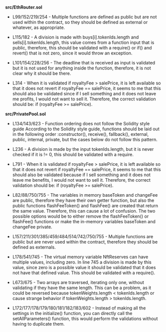 **src/EthRouter.sol**
- L99/152/219/254 - Multiple functions are defined as public but are not used within the contract, so they should be defined as external or whatever, as appropriate.

- L115/182 - A division is made with buys[i].tokenIds.length and sells[i].tokenIds.length, this value comes from a function input that is public, therefore, this should be validated with a require() or if() and revert() that is not zero, since it would throw an exception.

- L101/154/228/256 - The deadline that is received as input is validated but it is not used for anything inside the function, therefore, it is not clear why it should be there.
 
- L314 - When it is validated if royaltyFee > salePrice, it is left available so that it does not revert if royaltyFee == salePrice, it seems to me that this should also be validated since if I sell something and it does not leave me profits, I would not want to sell it. Therefore, the correct validation should be: if (royaltyFee >= salePrice).


**src/PrivatePool.sol**
- L134/143/623 - Function ordering does not follow the Solidity style guide
According to the Solidity style guide, functions should be laid out in the following order :constructor(), receive(), fallback(), external, public, internal, private, but the cases below do not follow this pattern.

- L236 - A division is made by the input tokenIds.length, but it is never checked if it is != 0, this should be validated with a require.

- L791 - When it is validated if royaltyFee > salePrice, it is left available so that it does not revert if royaltyFee == salePrice, it seems to me that this should also be validated because if I sell something and it does not leave me benefits, I would not want to sell it. Therefore, the correct validation should be: if (royaltyFee >= salePrice).

- L82/88/750/755 - The variables in memory baseToken and changeFee are public, therefore they have their own getter function, but also the public functions flashFeeToken() and flashFee() are created that return the same value. Therefore, this can cause a lot of confusion. The two possible options would be to either remove the flashFeeToken() or flashFee() functions or make the in-memory variables baseToken and changeFee private.

- L157/211/301/385/459/484/514/742/750/755 - Multiple functions are public but are never used within the contract, therefore they should be defined as externals.

- L178/541/745 - The virtual memory variable NftReserves can have multiple values, including zero. In line 745 a division is made by this value, since zero is a possible value it should be validated that it does not have that defined value. This should be validated with a require().

- L673/675 - Two arrays are traversed, iterating only one, without validating if they have the same length. This can be a problem, as it could be reversed because tokenWeights.length < tokenIds.length or cause strange behavior if tokenWeights.length > tokenIds.length.

- L172/177/178/179/180/181/182/183/602 - Instead of making all the settings in the initialize() function, you can directly call the setAllParameters() function, this would perform the validations without having to duplicate them.